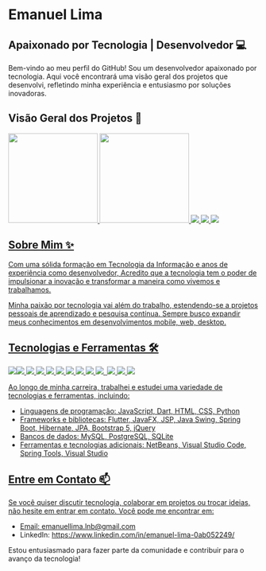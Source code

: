 
# Emanuel Lima

## Apaixonado por Tecnologia | Desenvolvedor 💻

Bem-vindo ao meu perfil do GitHub! Sou um desenvolvedor apaixonado por tecnologia. Aqui você encontrará uma visão geral dos projetos que desenvolvi, refletindo minha experiência e entusiasmo por soluções inovadoras.

## Visão Geral dos Projetos 🚀

<div>
<a href="https://github.com/EmanuelLima0306">
<img height="180em" src="https://github-readme-stats.vercel.app/api/top-langs/?username=EmanuelLima0306&layout=compact&langs_count=7&theme=dracula"/>
<img height="180em" src="https://github-readme-stats.vercel.app/api?username=EmanuelLima0306&show_icons=true&theme=dracula&include_all_commits=true&count_private=true"/>
<img heighy="180em" src="https://github-readme-stats.vercel.app/api/top-langs/?username=EmanuelLima0306&exclude_repo=github-readme-stats,EmanuelLima0306.github.io"> 
<img heighy="180em" src="https://github-readme-stats.vercel.app/api/top-langs/?username=EmanuelLima0306&layout=pie"> 
<img heighy="180em" src="https://github-readme-stats.vercel.app/api/wakatime?username=EmanuelLima0306">   
 <br>   
</div>

## Sobre Mim ✨

Com uma sólida formação em Tecnologia da Informação e anos de experiência como desenvolvedor, Acredito que a tecnologia tem o poder de impulsionar a inovação e transformar a maneira como vivemos e trabalhamos.

Minha paixão por tecnologia vai além do trabalho, estendendo-se a projetos pessoais de aprendizado e pesquisa contínua. Sempre busco expandir meus conhecimentos em desenvolvimentos mobile, web, desktop.

## Tecnologias e Ferramentas 🛠️
 <img heighy="180em" src="https://img.shields.io/badge/Flutter-02569B?style=for-the-badge&logo=flutter&logoColor=white"><img heighy="180em" src="https://img.shields.io/badge/JavaScript-323330?style=for-the-badge&logo=javascript&logoColor=F7DF1E">
 <img heighy="180em" src="https://img.shields.io/badge/Dart-0175C2?style=for-the-badge&logo=dart&logoColor=white">
 <img heighy="180em" src="https://img.shields.io/badge/HTML-239120?style=for-the-badge&logo=html5&logoColor=white">
 <img heighy="180em" src="https://img.shields.io/badge/CSS-239120?&style=for-the-badge&logo=css3&logoColor=white">
 <img heighy="180em" src="https://img.shields.io/badge/Python-14354C?style=for-the-badge&logo=python&logoColor=white">
 <img heighy="180em" src="https://img.shields.io/badge/Java-ED8B00?style=for-the-badge&logo=openjdk&logoColor=white">
 <img heighy="180em" src="https://img.shields.io/badge/Spring-6DB33F?style=for-the-badge&logo=spring&logoColor=white">
 <img heighy="180em" src="https://img.shields.io/badge/Hibernate-59666C?style=for-the-badge&logo=Hibernate&logoColor=white">
 <img heighy="180em" src="https://img.shields.io/badge/Bootstrap-563D7C?style=for-the-badge&logo=bootstrap&logoColor=white">
 <img heighy="https://img.shields.io/badge/jQuery-0769AD?style=for-the-badge&logo=jquery&logoColor=white">
 <img heighy="180em" src="https://img.shields.io/badge/MySQL-00000F?style=for-the-badge&logo=mysql&logoColor=white">
 <img heighy="180em" src="https://img.shields.io/badge/PostgreSQL-316192?style=for-the-badge&logo=postgresql&logoColor=white">
 <img heighy="180em" src="https://img.shields.io/badge/SQLite-07405E?style=for-the-badge&logo=sqlite&logoColor=white">
 

Ao longo de minha carreira, trabalhei e estudei uma variedade de tecnologias e ferramentas, incluindo:

- Linguagens de programação: JavaScript, Dart, HTML, CSS, Python
- Frameworks e bibliotecas: Flutter, JavaFX, JSP, Java Swing, Spring Boot, Hibernate, JPA, Bootstrap 5, jQuery
- Bancos de dados: MySQL, PostgreSQL, SQLite
- Ferramentas e tecnologias adicionais: NetBeans, Visual Studio Code, Spring Tools, Visual Studio

## Entre em Contato 📫

Se você quiser discutir tecnologia, colaborar em projetos ou trocar ideias, não hesite em entrar em contato. Você pode me encontrar em:

- Email: emanuellima.lnb@gmail.com
- LinkedIn: https://www.linkedin.com/in/emanuel-lima-0ab052249/

Estou entusiasmado para fazer parte da comunidade e contribuir para o avanço da tecnologia!
